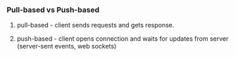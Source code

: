 ### Pull-based vs Push-based

1. pull-based - client sends requests and gets response.

2. push-based - client opens connection and waits for updates from server (server-sent events, web sockets)